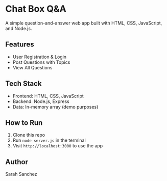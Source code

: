 # Chat Box Q&A

A simple question-and-answer web app built with HTML, CSS, JavaScript, and Node.js.

## Features
- User Registration & Login
- Post Questions with Topics
- View All Questions

## Tech Stack
- Frontend: HTML, CSS, JavaScript
- Backend: Node.js, Express
- Data: In-memory array (demo purposes)

## How to Run
1. Clone this repo
2. Run `node server.js` in the terminal
3. Visit `http://localhost:3000` to use the app

## Author
Sarah Sanchez
